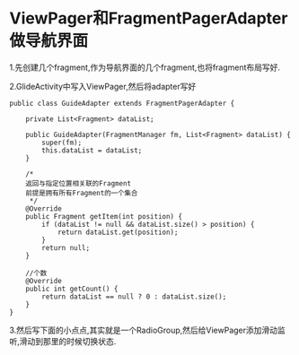 # ViewPager和FragmentPagerAdapter做导航界面

1.先创建几个fragment,作为导航界面的几个fragment,也将fragment布局写好.

2.GlideActivity中写入ViewPager,然后将adapter写好

	public class GuideAdapter extends FragmentPagerAdapter {

	    private List<Fragment> dataList;
	
	    public GuideAdapter(FragmentManager fm, List<Fragment> dataList) {
	        super(fm);
	        this.dataList = dataList;
	    }
	
	    /*
	    返回与指定位置相关联的Fragment
	    前提是拥有所有Fragment的一个集合
	     */
	    @Override
	    public Fragment getItem(int position) {
	        if (dataList != null && dataList.size() > position) {
	            return dataList.get(position);
	        }
	        return null;
	    }
	
	    //个数
	    @Override
	    public int getCount() {
	        return dataList == null ? 0 : dataList.size();
	    }
	}

3.然后写下面的小点点,其实就是一个RadioGroup,然后给ViewPager添加滑动监听,滑动到那里的时候切换状态.

	
